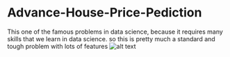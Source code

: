 # Advance-House-Price-Pediction
This one of the famous problems in data science, because it requires many skills that we learn in data science.
so this is pretty much a standard and tough problem with lots of features
![alt text](https://storage.googleapis.com/kaggle-competitions/kaggle/5407/media/housesbanner.png)
